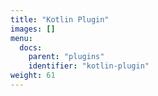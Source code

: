 ```yaml
---
title: "Kotlin Plugin"
images: []
menu:
  docs:
    parent: "plugins"
    identifier: "kotlin-plugin"
weight: 61
---
```

